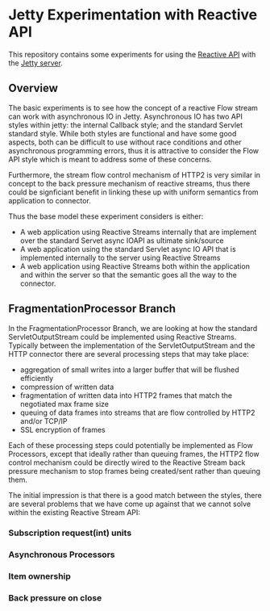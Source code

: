 # Jetty Experimentation with Reactive API

This repository contains some experiments for using the [Reactive API]( http://www.reactive-streams.org/ "Reactive Streams") with the [Jetty server](http://eclipse.org/jetty).

## Overview
The basic experiments is to see how the concept of a reactive Flow stream can work with asynchronous IO in Jetty.  Asynchronous IO has two API styles within jetty: the internal Callback style; and the standard Servlet standard style.  While both styles are functional and have some good aspects, both can be difficult to use without race conditions and other asynchronous programming errors, thus it is attractive to consider the Flow API style which is meant to address some of these concerns.

Furthermore, the stream flow control mechanism of HTTP2 is very similar in concept to the back pressure mechanism of reactive streams, thus there could be signficiant benefit in linking these up with uniform semantics from application to connector.

Thus the base model these experiment considers is either:
* A web application using Reactive Streams internally that are implement over the standard Servet async IOAPI as ultimate sink/source
* A web application using the standard Servlet async IO API that is implemented internally to the server using Reactive Streams
* A web application using Reactive Streams both within the application and within the server so that the semantic goes all the way to the connector.

## FragmentationProcessor Branch
In the FragmentationProcessor Branch, we are looking at how the standard ServletOutputStream could be implemented using Reactive Streams.   Typically between the implementation of the ServletOutputStream and the HTTP connector there are several processing steps that may take place:
+ aggregation of small writes into a larger buffer that will be flushed efficiently
+ compression of written data
+ fragmentation of written data into HTTP2 frames that match the negotiated max frame size
+ queuing of data frames into streams that are flow controlled by HTTP2 and/or TCP/IP
+ SSL encryption of frames

Each of these processing steps could potentially be implemented as Flow Processors, except that ideally rather than queuing frames, the HTTP2 flow control mechanism could be directly wired to the Reactive Stream back pressure mechanism to stop frames being created/sent rather than queuing them.

The initial impression is that there is a good match between the styles, there are several problems that we have come up against that we cannot solve within the existing Reactive Stream API:

### Subscription request(int) units

### Asynchronous Processors

### Item ownership

### Back pressure on close